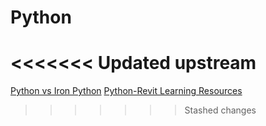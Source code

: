 # Python

<<<<<<< Updated upstream
=======
[Python vs Iron Python](python-vs-ironpython.md)
[Python-Revit Learning Resources](learning-resources.md)

>>>>>>> Stashed changes
